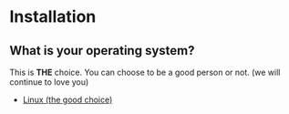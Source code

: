 # Installation
## What is your operating system?

This is **THE** choice. You can choose to be a good person or not. (we will continue to love you)

- [Linux (the good choice)](/documentation/installation/linux)